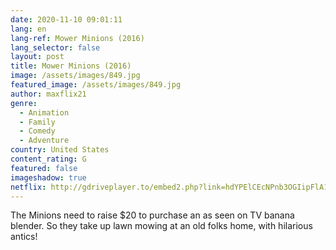 ```yaml
---
date: 2020-11-10 09:01:11
lang: en
lang-ref: Mower Minions (2016)
lang_selector: false
layout: post
title: Mower Minions (2016)
image: /assets/images/849.jpg
featured_image: /assets/images/849.jpg
author: maxflix21
genre:
  - Animation
  - Family
  - Comedy
  - Adventure
country: United States
content_rating: G
featured: false
imageshadow: true
netflix: http://gdriveplayer.to/embed2.php?link=hdYPElCEcNPnb3OGIipFlA1y7ppBeQvgZN5PvNs9YDhLRC%252BMLnsLv2Qo9xSRliee2Trxh%252FWJH0TJsKky2o2xf8pGuNQgpaSuWUXjB0oasAo1VHRpnfzFbfG66jhZiNbDXDC6GRbYcbTZEx5OKXbnkq4k0zq5ltWvlkrBUTTd2S6mYcVGqYxI71jK0Kqm4sw6RoaJoZcbi2WUPOxqTo6LtF
---
```

The Minions need to raise $20 to purchase an as seen on TV banana blender. So they take up lawn mowing at an old folks home, with hilarious antics!